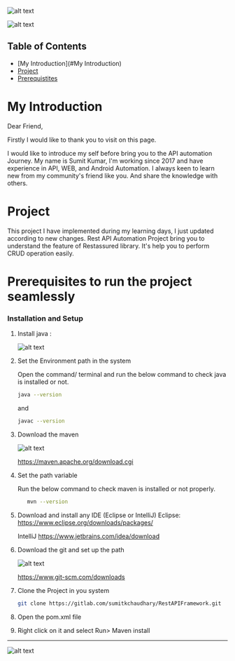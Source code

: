 
![alt text]( https://yt3.googleusercontent.com/x1JWabKf0h0RKgFmFdhTM_2sq5yUsnQxd2Xqi085IkSgWAr1TJqNIal-QfPy67D8rAnILVaq=s900-c-k-c0x00ffffff-no-rj?raw=true)

![alt text]( https://www.towardsanalytic.com/wp-content/uploads/Best-API-Test-Automation-Tools.png?width=400?raw=true)


## Table of Contents

- [My Introduction](#My Introduction)
- [Project](#project)
- [Prerequistites](#prerequisites-to-run-the-project-seamlessly-)


# My Introduction
Dear Friend,

Firstly I would like to thank you to visit on this page.

I would like to introduce my self before bring you to the API automation Journey. My name is Sumit Kumar, I'm working since 2017 and have experience in API, WEB, and Android Automation.
I always keen to learn new from my community's friend like you. And share the knowledge with others.


# Project 

This project I have implemented during my learning days, I just updated according to new changes.
Rest API Automation Project bring you to understand the feature of Restassured library. It's help you to perform CRUD operation easily. 


# Prerequisites to run the project seamlessly 

### Installation and Setup 



1. Install java :

   ![alt text]( https://upload.wikimedia.org/wikipedia/en/thumb/3/30/Java_programming_language_logo.svg/121px-Java_programming_language_logo.svg.png?width=400?raw=true)
  
  
2. Set the Environment path in the system 

    Open the command/ terminal and run the below command to check 
    java is installed or not.

    ```bash
    java --version 
    ```
   and 
    ```bash
    javac --version 
    ```

3. Download the maven


   ![alt text]( https://maven.apache.org/images/maven-logo-black-on-white.png?width=400?raw=true)

    https://maven.apache.org/download.cgi
    
4. Set the path variable 
    
   Run the below command to check maven is installed or not properly. 
    ```bash
       mvn --version 
    ```
5. Download and install any IDE (Eclipse or IntelliJ) 
    Eclipse: https://www.eclipse.org/downloads/packages/

    IntelliJ https://www.jetbrains.com/idea/download

6. Download the git and set up the path

   ![alt text](  https://git-scm.com/images/logo@2x.png?width=400?raw=true)
    
    https://www.git-scm.com/downloads

7. Clone the Project in you system 

      ```bash
    git clone https://gitlab.com/sumitkchaudhary/RestAPIFramework.git 
    ```
8. Open the pom.xml file 
9. Right click on it and select Run> Maven install 



-------------------------------

![alt text](https://gitlab.com/uploads/-/system/user/avatar/2301036/avatar.png?width=400?raw=true) 
